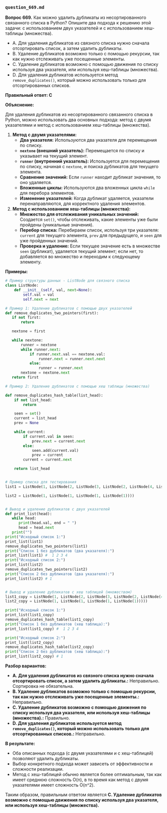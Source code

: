 ### `question_669.md`

**Вопрос 669.** Как можно удалить дубликаты из несортированного связанного списка в Python? Опишите два подхода к решению этой задачи: с использованием двух указателей и с использованием хеш-таблицы (множества).

-   A. Для удаления дубликатов из связного списка нужно сначала отсортировать список, а затем удалить дубликаты.
-   B. Удаление дубликатов возможно только с помощью рекурсии, так как нужно отслеживать уже посещенные элементы.
-   C. Удаление дубликатов возможно с помощью движения по списку используя два указателя, или используя хеш-таблицы (множества).
-   D. Для удаления дубликатов используется метод `remove_duplicates()`, который можно использовать только для отсортированных списков.

**Правильный ответ: C**

**Объяснение:**

Для удаления дубликатов из несортированного связанного списка в Python, можно использовать два основных подхода: метод с двумя указателями и метод с использованием хеш-таблицы (множества).

1.  **Метод с двумя указателями:**
    *   **Два указателя:** Используются два указателя для перемещения по списку.
    *   **`nextone` (внешний указатель):** Перемещается по списку и указывает на текущий элемент.
    *   **`runner` (внутренний указатель):** Используется для перемещения по списку, начиная с `nextone`, и поиска дубликатов для текущего элемента.
    *  **Сравнение значений:**  Если `runner` находит дубликат значения, то оно удаляется.
     *  **Вложенные циклы:** Используются два вложенных цикла `while` для перебора элементов.
    *   **Изменение указателей:** Когда дубликат удаляется, указатели перенаправляются, для корректного удаления элементов.
2.  **Метод с использованием хеш-таблицы (множества):**
    *  **Множество для отслеживания уникальных значений:** Создается `set()`, чтобы отслеживать, какие элементы уже были пройдены (уникальные значения).
    *   **Перебор списка:**  Перебираем список, используя три указателя: `current` для текущего элемента, `prev` для предыдущего, и `seen` для уже пройденных значений.
    *   **Проверка и удаление:** Если текущее значение есть в множестве `seen` (дубликат), удаляется текущий элемент; если нет, то добавляется во множество и переходим к следующему элементу.

**Примеры:**
```python
# Пример структуры данных - ListNode для связного списка
class ListNode:
    def __init__(self, val, next=None):
        self.val = val
        self.next = next

# Пример 1: Удаление дубликатов с помощью двух указателей
def remove_duplicates_two_pointers(first):
   if not first:
       return

   nextone = first

   while nextone:
       runner = nextone
       while runner.next:
           if runner.next.val == nextone.val:
               runner.next = runner.next.next
           else:
               runner = runner.next
       nextone = nextone.next
   return first

# Пример 2: Удаление дубликатов с помощью хеш таблицы (множества)

def remove_duplicates_hash_table(list_head):
    if not list_head:
        return

    seen = set()
    current = list_head
    prev = None

    while current:
        if current.val in seen:
            prev.next = current.next
        else:
            seen.add(current.val)
            prev = current
        current = current.next

    return list_head


# Пример списка для тестирования
list1 = ListNode(1, ListNode(2, ListNode(3, ListNode(2, ListNode(4, ListNode(1))))))

list2 = ListNode(1, ListNode(1, ListNode(1, ListNode(1))))


# Вывод и удаление дубликатов с двух указателей
def print_list(head):
   while head:
      print(head.val, end = " ")
      head = head.next
   print("")
print("Исходный список 1:")
print_list(list1)
remove_duplicates_two_pointers(list1)
print("Список 1 без дубликатов (два указателя):")
print_list(list1) #  1 2 3 4
print("Исходный список 2:")
print_list(list2)
remove_duplicates_two_pointers(list2)
print("Список 2 без дубликатов (два указателя):")
print_list(list2) # 1


# Вывод и удаление дубликатов с хеш таблицей (множеством)
list1_copy = ListNode(1, ListNode(2, ListNode(3, ListNode(2, ListNode(4, ListNode(1))))))
list2_copy = ListNode(1, ListNode(1, ListNode(1, ListNode(1)))))

print("Исходный список 1:")
print_list(list1_copy)
remove_duplicates_hash_table(list1_copy)
print("Список 1 без дубликатов (хеш таблица):")
print_list(list1_copy) #  1 2 3 4

print("Исходный список 2:")
print_list(list2_copy)
remove_duplicates_hash_table(list2_copy)
print("Список 2 без дубликатов (хеш таблица):")
print_list(list2_copy) # 1
```
**Разбор вариантов:**
*   **A. Для удаления дубликатов из связного списка нужно сначала отсортировать список, а затем удалить дубликаты.:** Неправильно. Сортировка не обязательна.
*   **B. Удаление дубликатов возможно только с помощью рекурсии, так как нужно отслеживать уже посещенные элементы.:** Неправильно.
*  **C. Удаление дубликатов возможно с помощью движения по списку используя два указателя, или используя хеш-таблицы (множества).:** Правильно.
*   **D. Для удаления дубликатов используется метод `remove_duplicates()`, который можно использовать только для отсортированных списков.:** Неправильно.

**В результате:**
*  Оба описанных подхода (с двумя указателями и с хеш-таблицей) позволяют удалить дубликаты.
*  Выбор конкретного подхода может зависеть от эффективности и сложности реализации.
*  Метод с хеш-таблицей обычно является более оптимальным, так как имеет среднюю сложность O(n), в то время как метод с двумя указателями имеет сложность O(n^2).

Таким образом, правильным ответом является **C. Удаление дубликатов возможно с помощью движения по списку используя два указателя, или используя хеш-таблицы (множества).**
